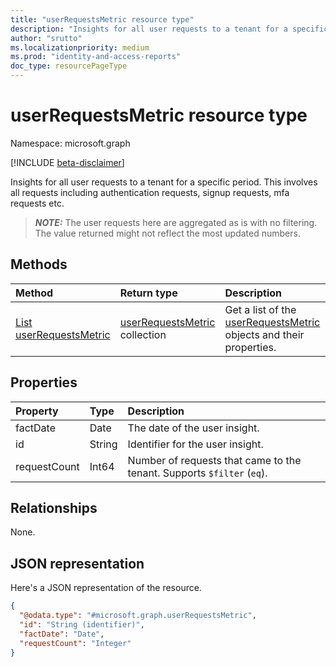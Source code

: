 ```yaml
---
title: "userRequestsMetric resource type"
description: "Insights for all user requests to a tenant for a specific period"
author: "srutto"
ms.localizationpriority: medium
ms.prod: "identity-and-access-reports"
doc_type: resourcePageType
---
```


# userRequestsMetric resource type

Namespace: microsoft.graph

[!INCLUDE [beta-disclaimer](../../includes/beta-disclaimer.md)]

Insights for all user requests to a tenant for a specific period. This involves all requests including authentication requests, signup requests, mfa requests etc.

> **_NOTE:_**
> The user requests here are aggregated as is with no filtering. The value returned might not reflect the most updated numbers.

## Methods
|Method|Return type|Description|
|:---|:---|:---|
|[List userRequestsMetric](../api/monthlyuserinsightmetricsroot-list-requests.md)| [userRequestsMetric](../resources/userrequestsmetric.md) collection|Get a list of the [userRequestsMetric](../resources/userrequestsmetric.md) objects and their properties.|


## Properties
|Property|Type|Description|
|:---|:---|:---|
|factDate|Date|The date of the user insight.|
|id|String|Identifier for the user insight.|
|requestCount|Int64|Number of requests that came to the tenant. Supports `$filter` (`eq`).|

## Relationships
None.

## JSON representation
Here's a JSON representation of the resource.
<!-- {
  "blockType": "resource",
  "keyProperty": "id",
  "@odata.type": "microsoft.graph.userRequestsMetric",
  "openType": false
}
-->
``` json
{
  "@odata.type": "#microsoft.graph.userRequestsMetric",
  "id": "String (identifier)",
  "factDate": "Date",
  "requestCount": "Integer"
}
```

